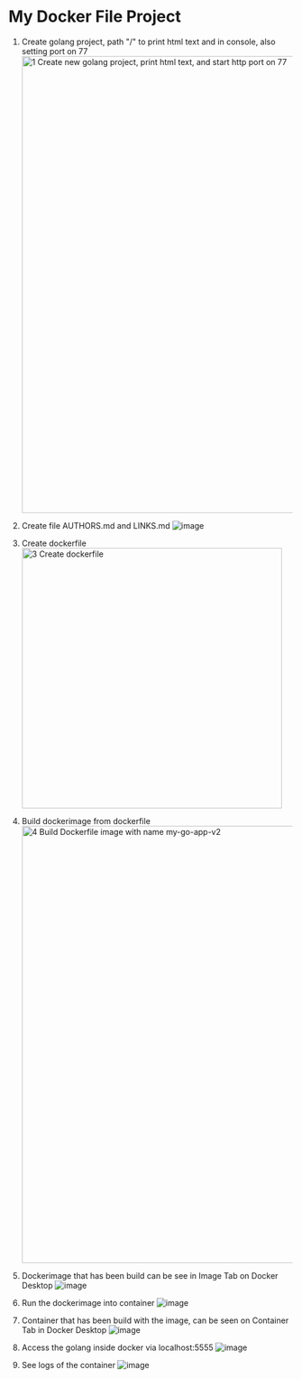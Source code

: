 # My Docker File Project 

1. Create golang project, path "/" to print html text and in console, also setting port on 77
   <img width="809" alt="1  Create new golang project, print html text, and start http port on 77" src="https://github.com/dzakwandaffar/learning-docker/assets/99236283/a649a444-783b-4796-9e96-3cc29f7307f4">

2. Create file AUTHORS.md and LINKS.md
   ![image](https://github.com/dzakwandaffar/learning-docker/assets/99236283/149483e3-8cf6-4173-bb4e-fa0a205e37f0)

3. Create dockerfile
   <img width="461" alt="3  Create dockerfile" src="https://github.com/dzakwandaffar/learning-docker/assets/99236283/f172aece-cbb8-43a9-818e-aff5046f2e8f">

4. Build dockerimage from dockerfile
   <img width="774" alt="4  Build Dockerfile image with name my-go-app-v2" src="https://github.com/dzakwandaffar/learning-docker/assets/99236283/96111168-47eb-43e6-aa1f-db096a26f583">

5. Dockerimage that has been build can be see in Image Tab on Docker Desktop
   ![image](https://github.com/dzakwandaffar/learning-docker/assets/99236283/7d3a5d14-0fcb-4b69-bb03-5c07528de66b)

6. Run the dockerimage into container
   ![image](https://github.com/dzakwandaffar/learning-docker/assets/99236283/74e95950-82cd-4c12-b211-ab90942637d5)

7. Container that has been build with the image, can be seen on Container Tab in Docker Desktop
   ![image](https://github.com/dzakwandaffar/learning-docker/assets/99236283/30e41f0b-d015-444d-b25e-5deae4ea3804)

9. Access the golang inside docker via localhost:5555
   ![image](https://github.com/dzakwandaffar/learning-docker/assets/99236283/f871e9bd-638e-42a2-a5fc-549e9250f220)
   
11. See logs of the container
    ![image](https://github.com/dzakwandaffar/learning-docker/assets/99236283/827c7571-6177-4925-988e-46b0354f91ac)

   
